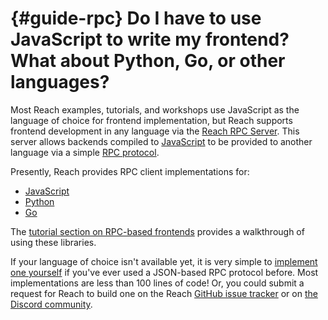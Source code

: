 


# {#guide-rpc} Do I have to use JavaScript to write my frontend? What about Python, Go, or other languages?

Most Reach examples, tutorials, and workshops use JavaScript as the language of choice for frontend implementation, but Reach supports frontend development in any language via the [Reach RPC Server](##ref-backends-rpc).
This server allows backends compiled to [JavaScript](##ref-backends-js) to be provided to another language via a simple [RPC protocol](##ref-backends-rpc-proto).

Presently, Reach provides RPC client implementations for:
+ [JavaScript](##ref-frontends-rpc-js)
+ [Python](##ref-frontends-rpc-py)
+ [Go](##ref-frontends-rpc-go)


The [tutorial section on RPC-based frontends](##tut-7-rpc) provides a walkthrough of using these libraries.

If your language of choice isn't available yet, it is very simple to [implement one yourself](##ref-backends-rpc-proto) if you've ever used a JSON-based RPC protocol before.
Most implementations are less than 100 lines of code!
Or, you could submit a request for Reach to build one on the Reach [GitHub issue tracker](https://github.com/reach-sh/reach-lang/issues) or on [the Discord community](${discord}).

